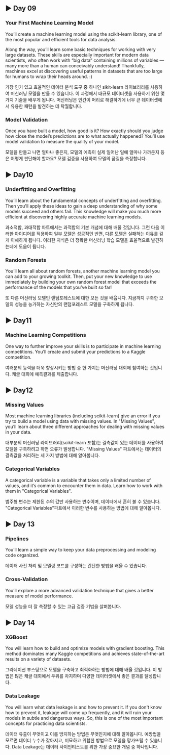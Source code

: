 ## ▶ Day 09
 
### Your First Machine Learning Model
You’ll create a machine learning model using the scikit-learn library, one of the most popular and efficient tools for data analysis.

Along the way, you’ll learn some basic techniques for working with very large datasets. These skills are especially important for modern data scientists, who often work with “big data” containing millions of variables ― many more than a human can conceivably understand! Thankfully, machines excel at discovering useful patterns in datasets that are too large for humans to wrap their heads around. :)

가장 인기 있고 효율적인 데이터 분석 도구 중 하나인 sikit-learn 라이브러리를 사용하여 머신러닝 모델을 만들 수 있습니다. 이 과정에서 대규모 데이터셋을 사용하기 위한 몇 가지 기술을 배우게 됩니다. 머신러닝은 인간이 머리로 해결하기에 너무 큰 데이터셋에서 유용한 패턴을 발견하는 데 탁월합니다.

### Model Validation
Once you have built a model, how good is it? How exactly should you judge how close the model’s predictions are to what actually happened? You’ll use model validation to measure the quality of your model.

모델을 만들고 나면 얼마나 좋은지, 모델의 예측이 실제 일어난 일에 얼마나 가까운지 등은 어떻게 판단해야 할까요? 모델 검증을 사용하여 모델의 품질을 측정합니다.
 
## ▶ Day10
 
### Underfitting and Overfitting
You’ll learn about the fundamental concepts of underfitting and overfitting. Then you'll apply these ideas to gain a deep understanding of why some models succeed and others fail. This knowledge will make you much more efficient at discovering highly accurate machine learning models.

과소적합, 과대적합 파트에서는 과적합의 기본 개념에 대해 배울 것입니다. 그런 다음 이러한 아이디어를 적용하여 일부 모델은 성공적인 반면, 다른 모델은 실패하는 이유를 깊게 이해하게 됩니다. 이러한 지식은 더 정확한 머신러닝 학습 모델을 효율적으로 발견하는데에 도움이 됩니다.

### Random Forests
You’ll learn all about random forests, another machine learning model you can add to your growing toolkit. Then, put your new knowledge to use immediately by building your own random forest model that exceeds the performance of the models that you’ve built so far!

또 다른 머신러닝 모델인 랜덤포레스트에 대한 모든 것을 배웁니다. 지금까지 구축한 모델의 성능을 능가하는 자신만의 랜덤포레스트 모델을 구축하게 됩니다.
 
## ▶ Day11
 
### Machine Learning Competitions
One way to further improve your skills is to participate in machine learning competitions. You’ll create and submit your predictions to a Kaggle competition.

여러분의 능력을 더욱 향상시키는 방법 중 한 가지는 머신러닝 대회에 참여하는 것입니다. 캐글 대회에 예측결과를 제출합니다.
 
## ▶ Day12
 
### Missing Values
Most machine learning libraries (including scikit-learn) give an error if you try to build a model using data with missing values. In "Missing Values", you’ll learn about three different approaches for dealing with missing values in your data.

대부분의 머신러닝 라이브러리(scikit-learn 포함)는 결측값이 있는 데이터를 사용하여 모델을 구축하려고 하면 오류가 발생합니다. "Missing Values" 파트에서는 데이터의 결측값을 처리하는 세 가지 방법에 대해 알아봅니다.

### Categorical Variables
A categorical variable is a variable that takes only a limited number of values, and it’s common to encounter them in data. Learn how to work with them in "Categorical Variables".

범주형 변수는 제한된 수의 값만 사용하는 변수이며, 데이터에서 흔히 볼 수 있습니다. "Categorical Variables"파트에서 이러한 변수를 사용하는 방법에 대해 알아봅니다.
 
## ▶ Day 13
 
### Pipelines
You’ll learn a simple way to keep your data preprocessing and modeling code organized.

데이터 사전 처리 및 모델링 코드를 구성하는 간단한 방법을 배울 수 있습니다.

### Cross-Validation
You’ll explore a more advanced validation technique that gives a better measure of model performance.

모델 성능을 더 잘 측정할 수 있는 고급 검증 기법을 살펴봅니다.
 
## ▶ Day 14
 
### XGBoost
You will learn how to build and optimize models with gradient boosting. This method dominates many Kaggle competitions and achieves state-of-the-art results on a variety of datasets.

그라데이션 부스팅으로 모델을 구축하고 최적화하는 방법에 대해 배울 것입니다. 이 방법은 많은 캐글 대회에서 우위를 차지하며 다양한 데이터셋에서 좋은 결과를 달성합니다.

### Data Leakage
You will learn what data leakage is and how to prevent it. If you don't know how to prevent it, leakage will come up frequently, and it will ruin your models in subtle and dangerous ways. So, this is one of the most important concepts for practicing data scientists.

데이터 유출이 무엇이고 이를 방지하는 방법은 무엇인지에 대해 알아봅니다. 예방법을 모르면 데이터 누수가 잦아지고, 미묘하고 위험한 방법으로 모델을 망가뜨릴 수 있습니다. Data Leakage는 데이터 사이언티스트를 위한 가장 중요한 개념 중 하나입니다.
